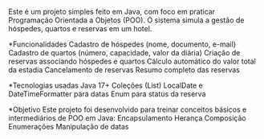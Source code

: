 Este é um projeto simples feito em Java, com foco em praticar Programação Orientada a Objetos (POO).
O sistema simula a gestão de hóspedes, quartos e reservas em um hotel.

*Funcionalidades
Cadastro de hóspedes (nome, documento, e-mail)
Cadastro de quartos (número, capacidade, valor da diária)
Criação de reservas associando hóspedes e quartos
Cálculo automático do valor total da estadia
Cancelamento de reservas
Resumo completo das reservas

*Tecnologias usadas
Java 17+
Coleções (List)
LocalDate e DateTimeFormatter para datas
Enum para status da reserva

*Objetivo
Este projeto foi desenvolvido para treinar conceitos básicos e intermediários de POO em Java:
Encapsulamento
Herança
Composição
Enumerações
Manipulação de datas
